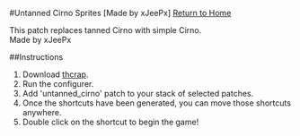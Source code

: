 #Untanned Cirno Sprites [Made by xJeePx]
[Return to Home](https://github.com/Zrrg/UnKnwn)

This patch replaces tanned Cirno with simple Cirno.<br/>
Made by xJeePx

##Instructions

1. Download [thcrap](https://thpatch.net/wiki/Touhou_Patch_Center:Download).
2. Run the configurer.
3. Add 'untanned_cirno' patch to your stack of selected patches.
4. Once the shortcuts have been generated, you can move those shortcuts anywhere.
5. Double click on the shortcut to begin the game!